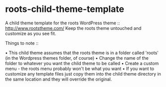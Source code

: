 roots-child-theme-template
==========================

A child theme template for the roots WordPress theme :: http://www.rootstheme.com/
Keep the roots theme untouched and customize as you see fit.

Things to note :: 

• This child theme assumes that the roots theme is in a folder called 'roots' (in the Wordpress themes folder, of course)
• Change the name of the folder to whatever you want the child theme to be called
• Create a custom menu - the roots menu probably won't be what you want
• If you want to customize any template files just copy them into the child theme directory in the same location and they will override the original.